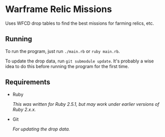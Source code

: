 # Warframe Relic Missions

Uses WFCD drop tables to find the best missions for farming relics, etc.


## Running

To run the program, just run `./main.rb` or `ruby main.rb`.

To update the drop data, run `git submodule update`. It's probably a wise idea to do this before running the program for the first time.


## Requirements

 - Ruby

   *This was written for Ruby 2.5.1, but may work under earlier versions of Ruby 2.x.x.*

 - Git

   *For updating the drop data.*

